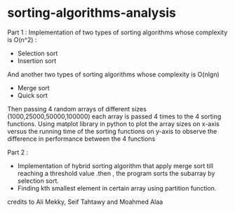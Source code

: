 # sorting-algorithms-analysis
Part 1 : 
Implementation of two types of sorting algorithms whose
complexity is O(n^2) : 
- Selection sort 
- Insertion sort

And another two types of sorting algorithms whose complexity 
is O(nlgn)
- Merge sort 
- Quick sort

Then passing 4 random arrays of different sizes 
(1000,25000,50000,100000) each array is passed 4 times to the 
4 sorting functions.
Using matplot library in python to plot the array sizes on x-axis 
versus the running time of the sorting functions on y-axis to 
observe the difference in performance between the 4 functions

Part 2 : 
- Implementation of hybrid sorting algorithm that apply 
merge sort till reaching a threshold value .then , the 
program sorts the subarray by selection sort.
- Finding kth smallest element in certain array using 
partition function.

credits to Ali Mekky, Seif Tahtawy and Moahmed Alaa
